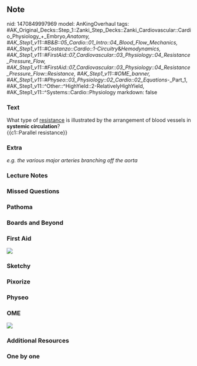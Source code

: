 ## Note
nid: 1470849997969
model: AnKingOverhaul
tags: #AK_Original_Decks::Step_1::Zanki_Step_Decks::Zanki_Cardiovascular::Cardio_Physiology_+_Embryo,_Anatomy, #AK_Step1_v11::#B&B::05_Cardio::01_Intro::04_Blood_Flow_Mechanics, #AK_Step1_v11::#Costanzo::Cardio::1-Circuitry_&_Hemodynamics, #AK_Step1_v11::#FirstAid::07_Cardiovascular::03_Physiology::04_Resistance_Pressure_Flow, #AK_Step1_v11::#FirstAid::07_Cardiovascular::03_Physiology::04_Resistance_Pressure_Flow::Resistance, #AK_Step1_v11::#OME_banner, #AK_Step1_v11::#Physeo::03_Physiology::02_Cardio::02_Equations_-_Part_1, #AK_Step1_v11::^Other::^HighYield::2-RelativelyHighYield, #AK_Step1_v11::^Systems::Cardio::Physiology
markdown: false

### Text
<div>
  What type of <u>resistance</u> is illustrated by the arrangement
  of blood vessels in <b>systemic circulation</b>?
  <div>
    {{c1::Parallel resistance}}
  </div>
</div>

### Extra
<i>e.g. the various major arteries branching off the aorta</i>

### Lecture Notes


### Missed Questions


### Pathoma


### Boards and Beyond


### First Aid
<img src="tmpkEsRuL.png">

### Sketchy


### Pixorize


### Physeo


### OME
<div class="ome-widget">
  <a href="https://onlinemeded.org?ref=anki"><img src=
  "_OME_AnkiFlashcards_General_3.png"></a>
</div>

### Additional Resources


### One by one

